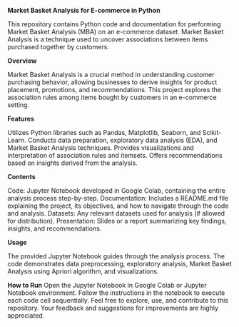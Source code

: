 **Market Basket Analysis for E-commerce in Python**

This repository contains Python code and documentation for performing Market Basket Analysis (MBA) on an e-commerce dataset. 
Market Basket Analysis is a technique used to uncover associations between items purchased together by customers.

**Overview**

Market Basket Analysis is a crucial method in understanding customer purchasing behavior, allowing businesses to derive insights for product placement, promotions, and recommendations. This project explores the association rules among items bought by customers in an e-commerce setting.

**Features**

Utilizes Python libraries such as Pandas, Matplotlib, Seaborn, and Scikit-Learn.
Conducts data preparation, exploratory data analysis (EDA), and Market Basket Analysis techniques.
Provides visualizations and interpretation of association rules and itemsets.
Offers recommendations based on insights derived from the analysis.

**Contents**

Code: Jupyter Notebook developed in Google Colab, containing the entire analysis process step-by-step.
Documentation: Includes a README.md file explaining the project, its objectives, and how to navigate through the code and analysis.
Datasets: Any relevant datasets used for analysis (if allowed for distribution).
Presentation: Slides or a report summarizing key findings, insights, and recommendations.

**Usage**

The provided Jupyter Notebook guides through the analysis process. The code demonstrates data preprocessing, exploratory analysis, Market Basket Analysis using Apriori algorithm, and visualizations.

**How to Run**
Open the Jupyter Notebook in Google Colab or Jupyter Notebook environment.
Follow the instructions in the notebook to execute each code cell sequentially.
Feel free to explore, use, and contribute to this repository. Your feedback and suggestions for improvements are highly appreciated.


